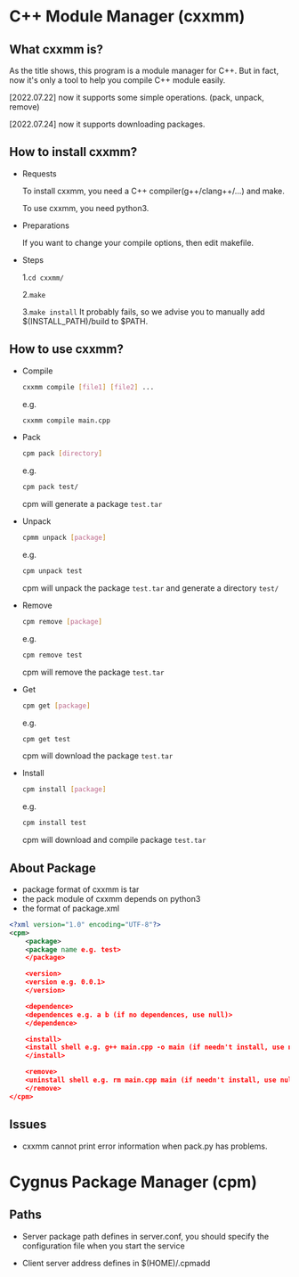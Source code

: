 # C++ Module Manager (cxxmm)

## What cxxmm is?
As the title shows, this program is a module manager for C++. But in fact, now it's only a tool to help you compile C++ module easily.

[2022.07.22] now it supports some simple operations. (pack, unpack, remove)

[2022.07.24] now it supports downloading packages.

## How to install cxxmm?
- Requests

	To install cxxmm, you need a C++ compiler(g++/clang++/...) and make.

	To use cxxmm, you need python3.

- Preparations

	If you want to change your compile options, then edit makefile.

- Steps

	1.```cd cxxmm/```

	2.```make```

	3.```make install```
	It probably fails, so we advise you to manually add $(INSTALL_PATH)/build to $PATH.

## How to use cxxmm?
- Compile
	
	```sh
	cxxmm compile [file1] [file2] ...
	```
	e.g.
	```sh
	cxxmm compile main.cpp
	```

- Pack
	
	```sh
	cpm pack [directory]
	```
	e.g.
	```sh
	cpm pack test/
	```
	cpm will generate a package ```test.tar```

- Unpack
	```sh
	cpmm unpack [package]
	```
	e.g.
	```sh
	cpm unpack test
	```
	cpm will unpack the package ```test.tar``` and generate a directory ```test/```

- Remove
	```sh
	cpm remove [package]
	```
	e.g.
	```sh
	cpm remove test
	```
	cpm will remove the package ```test.tar```

- Get
	```sh
	cpm get [package]
	```
	e.g.
	```sh
	cpm get test
	```
	cpm will download the package ```test.tar```

- Install
	```sh
	cpm install [package]
	```
	e.g.
	```sh
	cpm install test
	```
	cpm will download and compile package ```test.tar```

## About Package
- package format of cxxmm is tar
- the pack module of cxxmm depends on python3
- the format of package.xml

```xml
<?xml version="1.0" encoding="UTF-8"?>
<cpm>
	<package>
	<package name e.g. test>
	</package>

	<version>
	<version e.g. 0.0.1>
	</version>

	<dependence>
	<dependences e.g. a b (if no dependences, use null)>
	</dependence>

	<install>
	<install shell e.g. g++ main.cpp -o main (if needn't install, use null)>
	</install>

	<remove>
	<uninstall shell e.g. rm main.cpp main (if needn't install, use null)>
	</remove>
</cpm>
```

## Issues
- cxxmm cannot print error information when pack.py has problems.

# Cygnus Package Manager (cpm)

## Paths
- Server
	package path defines in server.conf, you should specify the configuration file when you start the service

- Client
	server address defines in $(HOME)/.cpmadd

